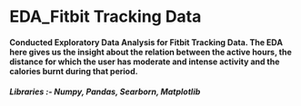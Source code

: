 # EDA_Fitbit Tracking Data

#### Conducted Exploratory Data Analysis for Fitbit Tracking Data. The EDA here gives us the insight about the relation between the active hours, the distance for which the user has moderate and intense activity and the calories burnt during that period.

##### Libraries :- Numpy, Pandas, Searborn, Matplotlib
